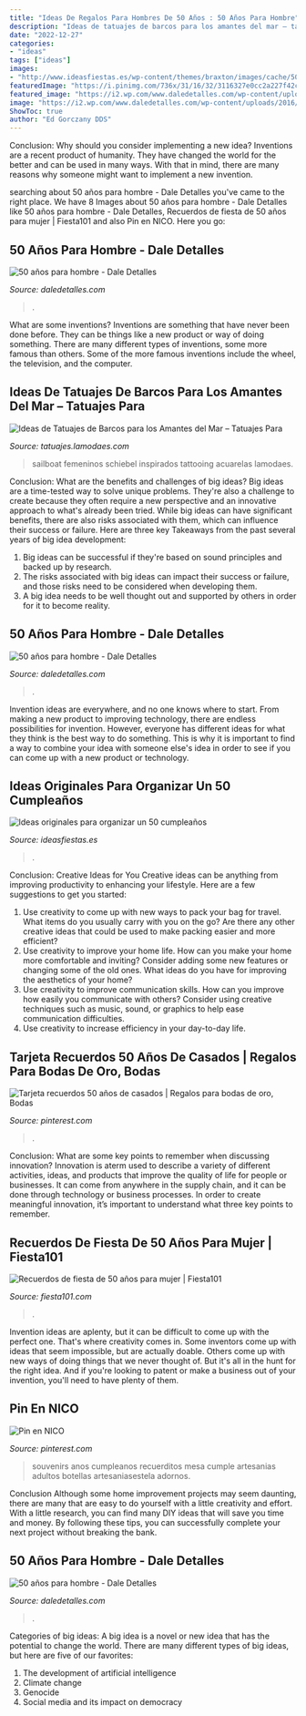 ```yaml
---
title: "Ideas De Regalos Para Hombres De 50 Años : 50 Años Para Hombre"
description: "Ideas de tatuajes de barcos para los amantes del mar – tatuajes para"
date: "2022-12-27"
categories:
- "ideas"
tags: ["ideas"]
images:
- "http://www.ideasfiestas.es/wp-content/themes/braxton/images/cache/50-cumpleanos.jpg"
featuredImage: "https://i.pinimg.com/736x/31/16/32/3116327e0cc2a227f42c1b7ccbc3bb44.jpg"
featured_image: "https://i2.wp.com/www.daledetalles.com/wp-content/uploads/2016/02/502.jpg?resize=480%2C720"
image: "https://i2.wp.com/www.daledetalles.com/wp-content/uploads/2016/02/5013.jpg"
ShowToc: true
author: "Ed Gorczany DDS"
---
```



Conclusion: Why should you consider implementing a new idea?
Inventions are a recent product of humanity. They have changed the world for the better and can be used in many ways. With that in mind, there are many reasons why someone might want to implement a new invention.

	

		
searching about 50 años para hombre - Dale Detalles you've came to the right place. We have 8 Images about 50 años para hombre - Dale Detalles like 50 años para hombre - Dale Detalles, Recuerdos de fiesta de 50 años para mujer | Fiesta101 and also Pin en NICO. Here you go:
		
    
## 50 Años Para Hombre - Dale Detalles

<img loading=lazy src="https://i2.wp.com/www.daledetalles.com/wp-content/uploads/2016/02/5022.jpg" onerror="this.onerror=null;this.src='https://tse3.mm.bing.net/th?id=OIP.SToW8Sz7jqJJiRE8pGghiAHaJ4&amp;pid=15.1';" alt="50 años para hombre - Dale Detalles">

_Source: daledetalles.com_

>. 

	

What are some inventions?
Inventions are something that have never been done before. They can be things like a new product or way of doing something. There are many different types of inventions, some more famous than others. Some of the more famous inventions include the wheel, the television, and the computer.

    
## Ideas De Tatuajes De Barcos Para Los Amantes Del Mar – Tatuajes Para

<img loading=lazy src="https://tatuajes.lamodaes.com/wp-content/uploads/2017/04/tatuajes-de-barcos-35.jpg" onerror="this.onerror=null;this.src='https://tse1.mm.bing.net/th?id=OIP.cpP4Qmq0W16eUeU-1GqBWwHaHa&amp;pid=15.1';" alt="Ideas de Tatuajes de Barcos para los Amantes del Mar – Tatuajes Para">

_Source: tatuajes.lamodaes.com_

>sailboat femeninos schiebel inspirados tattooing acuarelas lamodaes. 

	

Conclusion: What are the benefits and challenges of big ideas?
Big ideas are a time-tested way to solve unique problems. They're also a challenge to create because they often require a new perspective and an innovative approach to what's already been tried. While big ideas can have significant benefits, there are also risks associated with them, which can influence their success or failure. Here are three key Takeaways from the past several years of big idea development: 
1. Big ideas can be successful if they're based on sound principles and backed up by research.
2. The risks associated with big ideas can impact their success or failure, and those risks need to be considered when developing them.
3. A big idea needs to be well thought out and supported by others in order for it to become reality.

    
## 50 Años Para Hombre - Dale Detalles

<img loading=lazy src="https://i2.wp.com/www.daledetalles.com/wp-content/uploads/2016/02/502.jpg?resize=480%2C720" onerror="this.onerror=null;this.src='https://tse2.mm.bing.net/th?id=OIP.dgBdJ26j3FPz3Mwv4mM8VwHaLH&amp;pid=15.1';" alt="50 años para hombre - Dale Detalles">

_Source: daledetalles.com_

>. 

	

Invention ideas are everywhere, and no one knows where to start. From making a new product to improving technology, there are endless possibilities for invention. However, everyone has different ideas for what they think is the best way to do something. This is why it is important to find a way to combine your idea with someone else's idea in order to see if you can come up with a new product or technology.

    
## Ideas Originales Para Organizar Un 50 Cumpleaños

<img loading=lazy src="http://www.ideasfiestas.es/wp-content/themes/braxton/images/cache/50-cumpleanos.jpg" onerror="this.onerror=null;this.src='https://tse4.mm.bing.net/th?id=OIP.Aik8F8XVL9Ix7G97r97z-gAAAA&amp;pid=15.1';" alt="Ideas originales para organizar un 50 cumpleaños">

_Source: ideasfiestas.es_

>. 

	

Conclusion: Creative Ideas for You
Creative ideas can be anything from improving productivity to enhancing your lifestyle. Here are a few suggestions to get you started: 
1. Use creativity to come up with new ways to pack your bag for travel. What items do you usually carry with you on the go? Are there any other creative ideas that could be used to make packing easier and more efficient?
2. Use creativity to improve your home life. How can you make your home more comfortable and inviting? Consider adding some new features or changing some of the old ones. What ideas do you have for improving the aesthetics of your home? 
3. Use creativity to improve communication skills. How can you improve how easily you communicate with others? Consider using creative techniques such as music, sound, or graphics to help ease communication difficulties.
4. Use creativity to increase efficiency in your day-to-day life.

    
## Tarjeta Recuerdos 50 Años De Casados | Regalos Para Bodas De Oro, Bodas

<img loading=lazy src="https://i.pinimg.com/736x/31/16/32/3116327e0cc2a227f42c1b7ccbc3bb44.jpg" onerror="this.onerror=null;this.src='https://tse1.mm.bing.net/th?id=OIP.pjVBYO6leargplSnB5xVugHaJF&amp;pid=15.1';" alt="Tarjeta recuerdos 50 años de casados | Regalos para bodas de oro, Bodas">

_Source: pinterest.com_

>. 

	

Conclusion: What are some key points to remember when discussing innovation?
Innovation is aterm used to describe a variety of different activities, ideas, and products that improve the quality of life for people or businesses. It can come from anywhere in the supply chain, and it can be done through technology or business processes. In order to create meaningful innovation, it’s important to understand what three key points to remember.

    
## Recuerdos De Fiesta De 50 Años Para Mujer | Fiesta101

<img loading=lazy src="http://img.fiesta101.com.s3.amazonaws.com/wp-content/uploads/2011/01/recuerdo4.jpg" onerror="this.onerror=null;this.src='https://tse4.mm.bing.net/th?id=OIP.0ydDrfix7iMxxeG3rrMptQAAAA&amp;pid=15.1';" alt="Recuerdos de fiesta de 50 años para mujer | Fiesta101">

_Source: fiesta101.com_

>. 

	

Invention ideas are aplenty, but it can be difficult to come up with the perfect one. That's where creativity comes in. Some inventors come up with ideas that seem impossible, but are actually doable. Others come up with new ways of doing things that we never thought of. But it's all in the hunt for the right idea. And if you're looking to patent or make a business out of your invention, you'll need to have plenty of them.

    
## Pin En NICO

<img loading=lazy src="https://i.pinimg.com/736x/4a/6e/6d/4a6e6d36e97b8b6d17ca37e23aa82fae--party-time.jpg" onerror="this.onerror=null;this.src='https://tse1.mm.bing.net/th?id=OIP.L78cBgID8INMxbPS7TA7GwHaGE&amp;pid=15.1';" alt="Pin en NICO">

_Source: pinterest.com_

>souvenirs anos cumpleanos recuerditos mesa cumple artesanias adultos botellas artesaniasestela adornos. 

	

Conclusion
Although some home improvement projects may seem daunting, there are many that are easy to do yourself with a little creativity and effort. With a little research, you can find many DIY ideas that will save you time and money. By following these tips, you can successfully complete your next project without breaking the bank.

    
## 50 Años Para Hombre - Dale Detalles

<img loading=lazy src="https://i2.wp.com/www.daledetalles.com/wp-content/uploads/2016/02/5013.jpg" onerror="this.onerror=null;this.src='https://tse4.mm.bing.net/th?id=OIP.9aLasUf78Ct-cCWxB3eOBwHaE7&amp;pid=15.1';" alt="50 años para hombre - Dale Detalles">

_Source: daledetalles.com_

>. 

	

Categories of big ideas:
A big idea is a novel or new idea that has the potential to change the world. There are many different types of big ideas, but here are five of our favorites: 
1. The development of artificial intelligence 
2. Climate change 
3. Genocide 
4. Social media and its impact on democracy 


